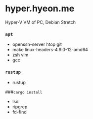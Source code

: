 hyper.hyeon.me
========
Hyper-V VM of PC, Debian Stretch

### `apt`
- openssh-server htop git
- make linux-headers-4.9.0-12-amd64
- zsh vim
- gcc

### `rustup`
- rustup

###`cargo install`
- lsd
- ripgrep
- fd-find
